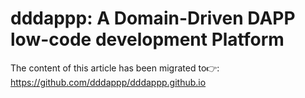 # dddappp: A Domain-Driven DAPP low-code development Platform

The content of this article has been migrated to👉: https://github.com/dddappp/dddappp.github.io

